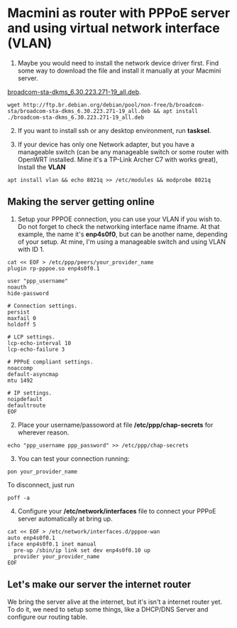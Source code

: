 # Macmini as router with PPPoE server and using virtual network interface (VLAN)

1. Maybe you would need to install the network device driver first. Find some way to download the file and install it manually at your Macmini server.

[broadcom-sta-dkms_6.30.223.271-19_all.deb](http://ftp.br.debian.org/debian/pool/non-free/b/broadcom-sta/broadcom-sta-dkms_6.30.223.271-19_all.deb).
```
wget http://ftp.br.debian.org/debian/pool/non-free/b/broadcom-sta/broadcom-sta-dkms_6.30.223.271-19_all.deb && apt install ./broadcom-sta-dkms_6.30.223.271-19_all.deb
```
2. If you want to install ssh or any desktop environment, run **tasksel**.

3. If your device has only one Network adapter, but you have a manageable switch (can be any manageable switch or some router with OpenWRT installed. Mine it's a TP-Link Archer C7 with works great), Install the **VLAN**
```
apt install vlan && echo 8021q >> /etc/modules && modprobe 8021q
```

## Making the server getting online

1. Setup your PPPOE connection, you can use your VLAN if you wish to. Do not forget to check the networking interface name ifname. At that example, the name it's **enp4s0f0**, but can be another name, depending of your setup. At mine, I'm using a manageable switch and using VLAN with ID 1.
```
cat << EOF > /etc/ppp/peers/your_provider_name
plugin rp-pppoe.so enp4s0f0.1

user "ppp_username"
noauth
hide-password

# Connection settings.
persist
maxfail 0
holdoff 5

# LCP settings.
lcp-echo-interval 10
lcp-echo-failure 3

# PPPoE compliant settings.
noaccomp
default-asyncmap
mtu 1492

# IP settings.
noipdefault
defaultroute
EOF
```
2. Place your username/passoword at file **/etc/ppp/chap-secrets** for wherever reason.
```
echo "ppp_username ppp_password" >> /etc/ppp/chap-secrets
```
3. You can test your connection running:
```
pon your_provider_name
```
To disconnect, just run 
```
poff -a
```
4. Configure your **/etc/network/interfaces** file to connect your PPPoE server automatically at bring up.
```
cat << EOF > /etc/network/interfaces.d/pppoe-wan
auto enp4s0f0.1
iface enp4s0f0.1 inet manual
  pre-up /sbin/ip link set dev enp4s0f0.10 up
  provider your_provider_name
EOF
```

## Let's make our server the internet router

We bring the server alive at the internet, but it's isn't a internet router yet. To do it, we need to setup some things, like a DHCP/DNS Server and configure our routing table.

